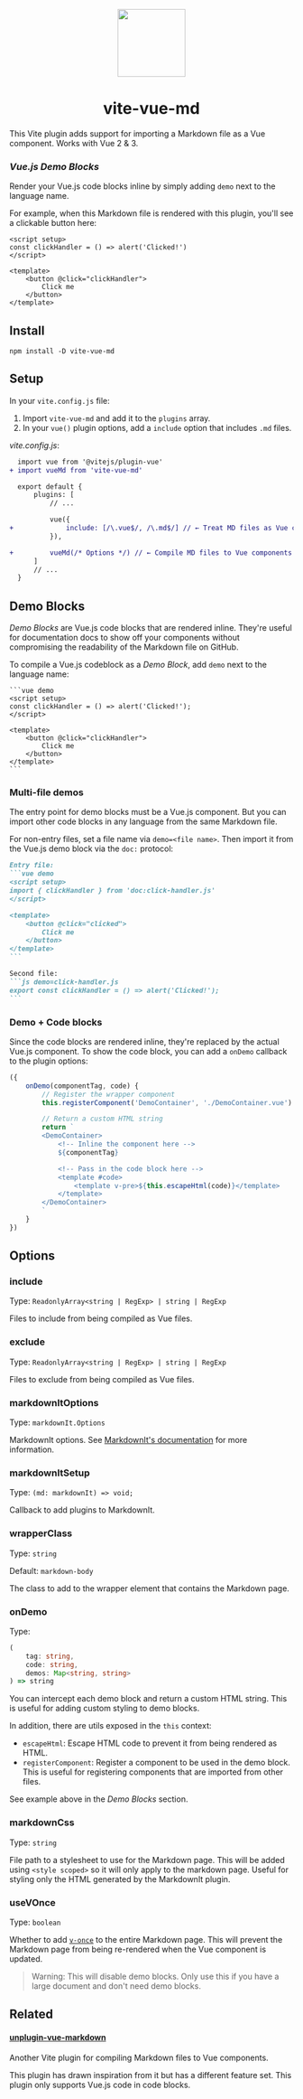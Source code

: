 <p align="center">
	<!-- cwebp -q 100 .github/logo-original.png -resize 240 0 -o .github/logo.webp -->
	<img width="120" src=".github/logo.webp">
	<h1 align="center">vite-vue-md</h1>
</p>

This Vite plugin adds support for importing a Markdown file as a Vue component. Works with Vue 2 & 3.

### _Vue.js Demo Blocks_

Render your Vue.js code blocks inline by simply adding `demo` next to the language name.

For example, when this Markdown file is rendered with this plugin, you'll see a clickable button here:
```vue demo
<script setup>
const clickHandler = () => alert('Clicked!')
</script>

<template>
    <button @click="clickHandler">
        Click me
    </button>
</template>
```

## Install

```
npm install -D vite-vue-md
```

## Setup

In your `vite.config.js` file:

1. Import `vite-vue-md` and add it to the `plugins` array.
2. In your `vue()` plugin options, add a `include` option that includes `.md` files.

_vite.config.js_:
```diff
  import vue from '@vitejs/plugin-vue'
+ import vueMd from 'vite-vue-md'

  export default {
      plugins: [
          // ...

          vue({
+             include: [/\.vue$/, /\.md$/] // ← Treat MD files as Vue components
          }),

+         vueMd(/* Options */) // ← Compile MD files to Vue components
      ]
      // ...
  }
```

## Demo Blocks

_Demo Blocks_ are Vue.js code blocks that are rendered inline. They're useful for documentation docs to show off your components without compromising the readability of the Markdown file on GitHub.


To compile a Vue.js codeblock as a _Demo Block_, add `demo` next to the language name:
````
```vue demo
<script setup>
const clickHandler = () => alert('Clicked!');
</script>

<template>
    <button @click="clickHandler">
        Click me
    </button>
</template>
```
````

### Multi-file demos
The entry point for demo blocks must be a Vue.js component. But you can import other code blocks in any language from the same Markdown file.

For non-entry files, set a file name via `demo=<file name>`. Then import it from the Vue.js demo block via the `doc:` protocol:

````markdown
Entry file:
```vue demo
<script setup>
import { clickHandler } from 'doc:click-handler.js'
</script>

<template>
    <button @click="clicked">
        Click me
    </button>
</template>
```

Second file:
```js demo=click-handler.js
export const clickHandler = () => alert('Clicked!');
```
````

### Demo + Code blocks

Since the code blocks are rendered inline, they're replaced by the actual Vue.js component. To show the code block, you can add a `onDemo` callback to the plugin options:

```ts
({
    onDemo(componentTag, code) {
        // Register the wrapper component
        this.registerComponent('DemoContainer', './DemoContainer.vue')

        // Return a custom HTML string
        return `
        <DemoContainer>
            <!-- Inline the component here -->
            ${componentTag}

            <!-- Pass in the code block here -->
            <template #code>
                <template v-pre>${this.escapeHtml(code)}</template>
            </template>
        </DemoContainer>
        `
    }
})
```

## Options

### include
Type: `ReadonlyArray<string | RegExp> | string | RegExp`

Files to include from being compiled as Vue files.

### exclude

Type: `ReadonlyArray<string | RegExp> | string | RegExp`

Files to exclude from being compiled as Vue files.

### markdownItOptions

Type: `markdownIt.Options`

MarkdownIt options. See [MarkdownIt's documentation](https://markdown-it.github.io/markdown-it/) for more information.

### markdownItSetup

Type: `(md: markdownIt) => void;`

Callback to add plugins to MarkdownIt.

### wrapperClass

Type: `string`

Default: `markdown-body`

The class to add to the wrapper element that contains the Markdown page.

### onDemo

Type:
```ts
(
    tag: string,
    code: string,
    demos: Map<string, string>
) => string
```

You can intercept each demo block and return a custom HTML string. This is useful for adding custom styling to demo blocks.

In addition, there are utils exposed in the `this` context:
- `escapeHtml`: Escape HTML code to prevent it from being rendered as HTML.
- `registerComponent`: Register a component to be used in the demo block. This is useful for registering components that are imported from other files.

See example above in the _Demo Blocks_ section.

### markdownCss

Type: `string`

File path to a stylesheet to use for the Markdown page. This will be added using `<style scoped>` so it will only apply to the markdown page. Useful for styling only the HTML generated by the MarkdownIt plugin.

### useVOnce

Type: `boolean`

Whether to add [`v-once`](https://vuejs.org/api/built-in-directives.html#v-once) to the entire Markdown page. This will prevent the Markdown page from being re-rendered when the Vue component is updated.

> Warning: This will disable demo blocks. Only use this if you have a large document and don't need demo blocks.


## Related

#### [unplugin-vue-markdown](https://github.com/unplugin/unplugin-vue-markdown)

Another Vite plugin for compiling Markdown files to Vue components.

This plugin has drawn inspiration from it but has a different feature set. This plugin only supports Vue.js code in code blocks.
